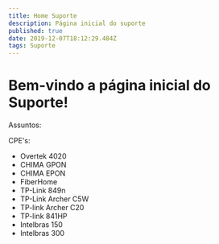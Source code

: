 ```yaml
---
title: Home Suporte
description: Página inicial do suporte
published: true
date: 2019-12-07T18:12:29.484Z
tags: Suporte
---
```


# Bem-vindo a página inicial do Suporte!
Assuntos:

CPE's:

- Overtek 4020
- CHIMA GPON
- CHIMA EPON
- FiberHome
- TP-Link 849n
- TP-Link Archer C5W
- TP-link Archer C20
- TP-link 841HP
- Intelbras 150
- Intelbras 300